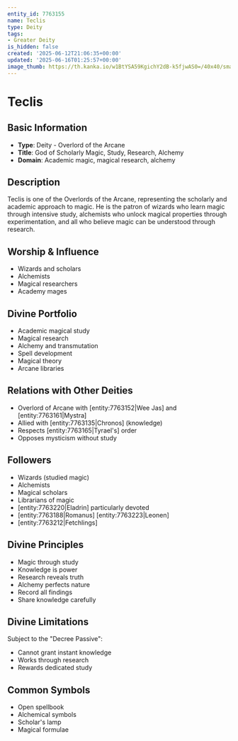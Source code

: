 ```yaml
---
entity_id: 7763155
name: Teclis
type: Deity
tags:
- Greater Deity
is_hidden: false
created: '2025-06-12T21:06:35+00:00'
updated: '2025-06-16T01:25:57+00:00'
image_thumb: https://th.kanka.io/w1BtYSA59KgichY2dB-k5fjwAS0=/40x40/smart/src/campaigns/322885/9f0da608-732b-43b9-bdb5-335992506216.png
---
```


# Teclis

## Basic Information

- **Type**: Deity - Overlord of the Arcane
- **Title**: God of Scholarly Magic, Study, Research, Alchemy
- **Domain**: Academic magic, magical research, alchemy

## Description

Teclis is one of the Overlords of the Arcane, representing the scholarly and academic approach to magic. He is the patron of wizards who learn magic through intensive study, alchemists who unlock magical properties through experimentation, and all who believe magic can be understood through research.

## Worship & Influence

- Wizards and scholars
- Alchemists
- Magical researchers
- Academy mages

## Divine Portfolio

- Academic magical study
- Magical research
- Alchemy and transmutation
- Spell development
- Magical theory
- Arcane libraries

## Relations with Other Deities

- Overlord of Arcane with [entity:7763152|Wee Jas] and [entity:7763161|Mystra]
- Allied with [entity:7763135|Chronos] (knowledge)
- Respects [entity:7763165|Tyrael's] order
- Opposes mysticism without study

## Followers

- Wizards (studied magic)
- Alchemists
- Magical scholars
- Librarians of magic
- [entity:7763220|Eladrin] particularly devoted
- [entity:7763188|Romanus] [entity:7763223|Leonen]
- [entity:7763212|Fetchlings]

## Divine Principles

- Magic through study
- Knowledge is power
- Research reveals truth
- Alchemy perfects nature
- Record all findings
- Share knowledge carefully

## Divine Limitations

Subject to the "Decree Passive":

- Cannot grant instant knowledge
- Works through research
- Rewards dedicated study

## Common Symbols

- Open spellbook
- Alchemical symbols
- Scholar's lamp
- Magical formulae